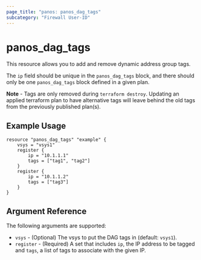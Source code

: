 ```yaml
---
page_title: "panos: panos_dag_tags"
subcategory: "Firewall User-ID"
---
```


# panos_dag_tags

This resource allows you to add and remove dynamic address group tags.

The `ip` field should be unique in the `panos_dag_tags` block, and there
should only be one `panos_dag_tags` block defined in a given plan.

**Note** - Tags are only removed during `terraform destroy`.  Updating an
applied terraform plan to have alternative tags will leave behind the
old tags from the previously published plan(s).

## Example Usage

```hcl
resource "panos_dag_tags" "example" {
    vsys = "vsys1"
    register {
        ip = "10.1.1.1"
        tags = ["tag1", "tag2"]
    }
    register {
        ip = "10.1.1.2"
        tags = ["tag3"]
    }
}
```

## Argument Reference

The following arguments are supported:

* `vsys` - (Optional) The vsys to put the DAG tags in (default: `vsys1`).
* `register` - (Required) A set that includes `ip`, the IP address to be tagged
  and `tags`, a list of tags to associate with the given IP.
